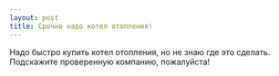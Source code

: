 ```yaml
---
layout: post 
title: Срочно надо котел отопления! 
--- 
```

Надо быстро купить котел отопления, но не знаю где это сделать. Подскажите проверенную компанию, пожалуйста!